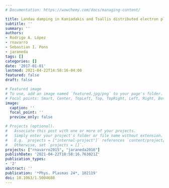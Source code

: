 ```yaml
---
# Documentation: https://wowchemy.com/docs/managing-content/

title: Landau damping in Kaniadakis and Tsallis distributed electron plasmas
subtitle: ''
summary: ''
authors:
- Rodrigo A. López
- rnavarro
- Sebastian I. Pons
- jaraneda
tags: []
categories: []
date: '2017-01-01'
lastmod: 2021-04-22T14:58:16-04:00
featured: false
draft: false

# Featured image
# To use, add an image named `featured.jpg/png` to your page's folder.
# Focal points: Smart, Center, TopLeft, Top, TopRight, Left, Right, BottomLeft, Bottom, BottomRight.
image:
  caption: ''
  focal_point: ''
  preview_only: false

# Projects (optional).
#   Associate this post with one or more of your projects.
#   Simply enter your project's folder or file name without extension.
#   E.g. `projects = ["internal-project"]` references `content/project/deep-learning/index.md`.
#   Otherwise, set `projects = []`.
projects: ["rnavarro2015", "jaraneda2016"]
publishDate: '2021-04-22T18:58:16.763021Z'
publication_types:
- '2'
abstract: ''
publication: '*Phys. Plasmas 24*, 102119'
doi: 10.1063/1.5004688
---
```

